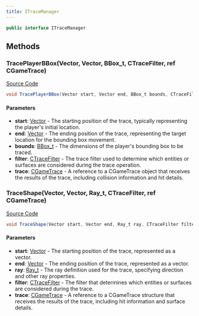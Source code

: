 ```yaml
---
title: ITraceManager
---
```


```csharp
public interface ITraceManager
```

## Methods

### TracePlayerBBox(Vector, Vector, BBox_t, CTraceFilter, ref CGameTrace)

[Source Code](https://github.com/swiftly-solution/swiftlys2/blob/beta/managed/src/SwiftlyS2.Shared/Modules/Engine/ITraceManager.cs#L18)

```csharp
void TracePlayerBBox(Vector start, Vector end, BBox_t bounds, CTraceFilter filter, ref CGameTrace trace)
```

#### Parameters

- **start**: [Vector](/docs/api/shared/natives/vector) - The starting position of the trace, typically representing the player's initial location.
- **end**: [Vector](/docs/api/shared/natives/vector) - The ending position of the trace, representing the target location for the bounding box movement.
- **bounds**: [BBox_t](/docs/api/shared/natives/bbox_t) - The dimensions of the player's bounding box to be traced.
- **filter**: [CTraceFilter](/docs/api/shared/natives/ctracefilter) - The trace filter used to determine which entities or surfaces are considered during the trace operation.
- **trace**: [CGameTrace](/docs/api/shared/natives/cgametrace) - A reference to a CGameTrace object that receives the results of the trace, including collision information and
    hit details.

### TraceShape(Vector, Vector, Ray_t, CTraceFilter, ref CGameTrace)

[Source Code](https://github.com/swiftly-solution/swiftlys2/blob/beta/managed/src/SwiftlyS2.Shared/Modules/Engine/ITraceManager.cs#L29)

```csharp
void TraceShape(Vector start, Vector end, Ray_t ray, CTraceFilter filter, ref CGameTrace trace)
```

#### Parameters

- **start**: [Vector](/docs/api/shared/natives/vector) - The starting position of the trace, represented as a vector.
- **end**: [Vector](/docs/api/shared/natives/vector) - The ending position of the trace, represented as a vector.
- **ray**: [Ray_t](/docs/api/shared/natives/ray_t) - The ray definition used for the trace, specifying direction and other ray properties.
- **filter**: [CTraceFilter](/docs/api/shared/natives/ctracefilter) - The filter that determines which entities or surfaces are considered during the trace.
- **trace**: [CGameTrace](/docs/api/shared/natives/cgametrace) - A reference to a CGameTrace structure that receives the results of the trace, including hit information and
    surface details.

